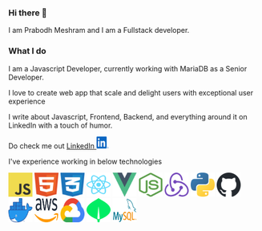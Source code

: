 ### Hi there 👋

I am Prabodh Meshram and I am a Fullstack developer.

### What I do

I am a Javascript Developer, currently working with MariaDB as a Senior Developer.

I love to create web app that scale and delight users with exceptional user experience

I write about Javascript, Frontend, Backend, and everything around it on LinkedIn with a touch of humor.

Do check me out [LinkedIn <img src="./svg/linkedin.svg" width="24" height="24">](https://www.linkedin.com/in/prabodhmeshram)

I've experience working in below technologies

<img src="./svg/js.svg" width="48" height="48"> <img src="./svg/html.svg" width="48" height="48"> <img src="./svg/css.svg" width="48" height="48"> <img src="./svg/reactjs.svg" width="48" height="48"> <img src="./svg/vuejs.svg" width="48" height="48"> <img src="./svg/nodejs.svg" width="48" height="48"> <img src="./svg/redux.svg" width="48" height="48"> <img src="./svg/python.svg" width="48" height="48"> <img src="./svg/github.svg" width="48" height="48"> <img src="./svg/docker.webp" width="48" height="48"> <img src="./svg/aws.svg" width="48" height="48"> <img src="./svg/gcp.svg" width="48" height="48"> <img src="./svg/mongodb.svg" width="48" height="48"> <img src="./svg/mysql.png" width="48" height="48">

